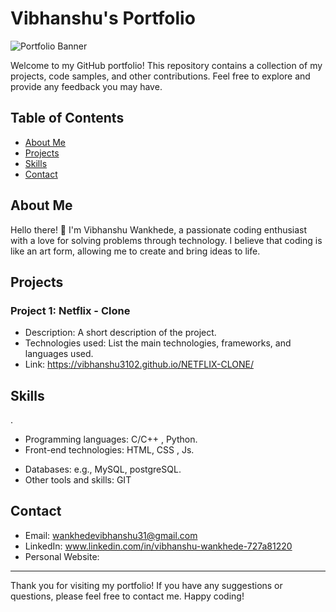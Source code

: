 # Vibhanshu's Portfolio

![Portfolio Banner](path/to/your/banner/image.jpg)

Welcome to my GitHub portfolio! This repository contains a collection of my projects, code samples, and other contributions. Feel free to explore and provide any feedback you may have.

## Table of Contents

- [About Me](#about-me)
- [Projects](#projects)
- [Skills](#skills)
- [Contact](#contact)

## About Me

Hello there! 👋 I'm Vibhanshu Wankhede, a passionate coding enthusiast with a love for solving problems through technology. I believe that coding is like an art form, allowing me to create and bring ideas to life.

## Projects

### Project 1: Netflix - Clone

- Description: A short description of the project.
- Technologies used: List the main technologies, frameworks, and languages used.
- Link: https://vibhanshu3102.github.io/NETFLIX-CLONE/

<!-- Add more projects if you have -->

## Skills
.

- Programming languages: C/C++ , Python.
- Front-end technologies: HTML, CSS , Js.
<!--- Back-end technologies: -->
- Databases: e.g., MySQL, postgreSQL.
- Other tools and skills: GIT

## Contact

- Email: wankhedevibhanshu31@gmail.com
- LinkedIn: www.linkedin.com/in/vibhanshu-wankhede-727a81220
- Personal Website: 

---

Thank you for visiting my portfolio! If you have any suggestions or questions, please feel free to contact me. Happy coding!
